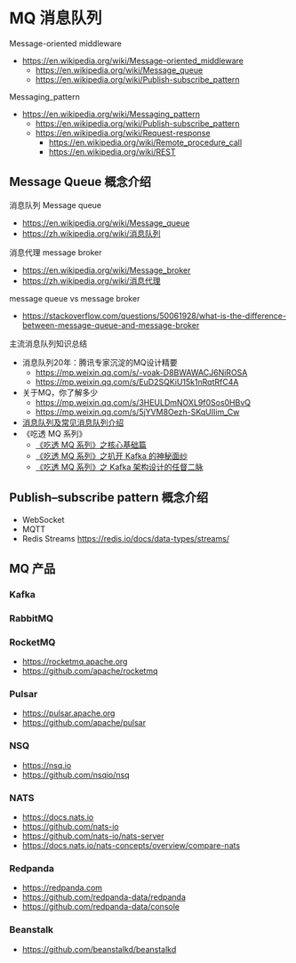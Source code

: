 # MQ 消息队列

Message-oriented middleware
- https://en.wikipedia.org/wiki/Message-oriented_middleware
  - https://en.wikipedia.org/wiki/Message_queue
  - https://en.wikipedia.org/wiki/Publish-subscribe_pattern

Messaging_pattern
- https://en.wikipedia.org/wiki/Messaging_pattern
  - https://en.wikipedia.org/wiki/Publish-subscribe_pattern
  - https://en.wikipedia.org/wiki/Request-response
    - https://en.wikipedia.org/wiki/Remote_procedure_call
    - https://en.wikipedia.org/wiki/REST


## Message Queue 概念介绍

消息队列 Message queue
- https://en.wikipedia.org/wiki/Message_queue
- https://zh.wikipedia.org/wiki/消息队列

消息代理 message broker
- https://en.wikipedia.org/wiki/Message_broker
- https://zh.wikipedia.org/wiki/消息代理

message queue vs message broker
- https://stackoverflow.com/questions/50061928/what-is-the-difference-between-message-queue-and-message-broker

主流消息队列知识总结
- 消息队列20年：腾讯专家沉淀的MQ设计精要
  - https://mp.weixin.qq.com/s/-voak-D8BWAWACJ6NiROSA
  - https://mp.weixin.qq.com/s/EuD2SQKiU15k1nRqtRfC4A
- 关于MQ，你了解多少
  - https://mp.weixin.qq.com/s/3HEULDmNOXL9f0Sos0HBvQ
  - https://mp.weixin.qq.com/s/5jYVM8Oezh-SKqUIIim_Cw
- [消息队列及常见消息队列介绍](https://cloud.tencent.com/developer/article/1006035)
- 《吃透 MQ 系列》
  - [《吃透 MQ 系列》之核心基础篇](https://mp.weixin.qq.com/s/KWoOW1TeJoMhGOSM7AlReg)
  - [《吃透 MQ 系列》之扒开 Kafka 的神秘面纱](https://mp.weixin.qq.com/s/vSJCutIDHdP5AGmbAs13bA)
  - [《吃透 MQ 系列》之 Kafka 架构设计的任督二脉](https://mp.weixin.qq.com/s/GzQ19XSMGEesthLOO7wxOg)



## Publish–subscribe pattern 概念介绍
- WebSocket
- MQTT
- Redis Streams https://redis.io/docs/data-types/streams/


## MQ 产品
### Kafka

### RabbitMQ

### RocketMQ
- https://rocketmq.apache.org
- https://github.com/apache/rocketmq

### Pulsar
- https://pulsar.apache.org
- https://github.com/apache/pulsar

### NSQ
- https://nsq.io
- https://github.com/nsqio/nsq

### NATS
- https://docs.nats.io
- https://github.com/nats-io
- https://github.com/nats-io/nats-server
- https://docs.nats.io/nats-concepts/overview/compare-nats

### Redpanda
- https://redpanda.com
- https://github.com/redpanda-data/redpanda
- https://github.com/redpanda-data/console

### Beanstalk
- https://github.com/beanstalkd/beanstalkd

